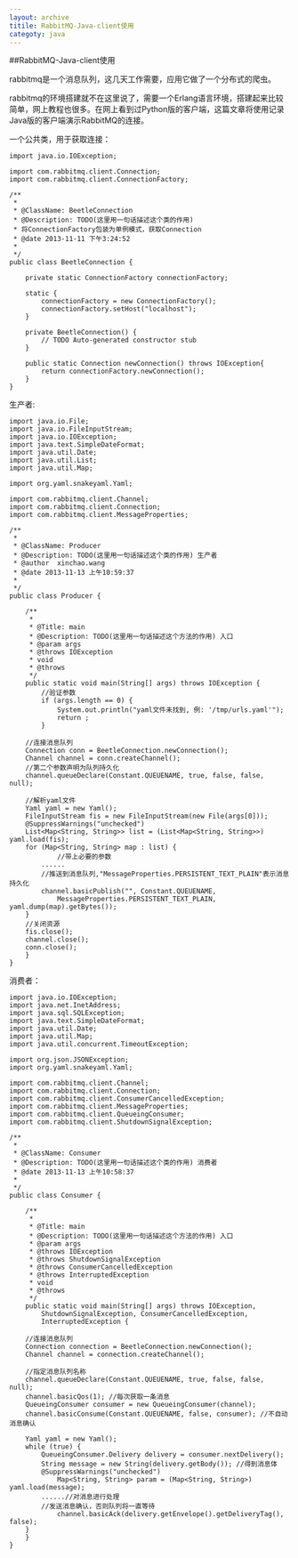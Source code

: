 ```yaml
---
layout: archive
titile: RabbitMQ-Java-client使用
categoty: java
---
```


##RabbitMQ-Java-client使用

rabbitmq是一个消息队列，这几天工作需要，应用它做了一个分布式的爬虫。

rabbitmq的环境搭建就不在这里说了，需要一个Erlang语言环境，搭建起来比较简单，网上教程也很多。在网上看到过Python版的客户端，这篇文章将使用记录Java版的客户端演示RabbitMQ的连接。

一个公共类，用于获取连接：

	import java.io.IOException;
	 
	import com.rabbitmq.client.Connection;
	import com.rabbitmq.client.ConnectionFactory;
	 
	/**
	 *
	 * @ClassName: BeetleConnection
	 * @Description: TODO(这里用一句话描述这个类的作用)
	 * 将ConnectionFactory包装为单例模式，获取Connection
	 * @date 2013-11-11 下午3:24:52
	 *
	 */
	public class BeetleConnection {
	 
	    private static ConnectionFactory connectionFactory;
	     
	    static {
	        connectionFactory = new ConnectionFactory();
	        connectionFactory.setHost("localhost");
	    }
	     
	    private BeetleConnection() {
	        // TODO Auto-generated constructor stub
	    }
	     
	    public static Connection newConnection() throws IOException{
	        return connectionFactory.newConnection();
	    }
	} 

生产者:

	import java.io.File;
	import java.io.FileInputStream;
	import java.io.IOException;
	import java.text.SimpleDateFormat;
	import java.util.Date;
	import java.util.List;
	import java.util.Map;
	 
	import org.yaml.snakeyaml.Yaml;
	 
	import com.rabbitmq.client.Channel;
	import com.rabbitmq.client.Connection;
	import com.rabbitmq.client.MessageProperties;
	 
	/**
	 *
	 * @ClassName: Producer
	 * @Description: TODO(这里用一句话描述这个类的作用) 生产者
	 * @author  xinchao.wang
	 * @date 2013-11-13 上午10:59:37
	 *
	 */
	public class Producer {
	 
	    /**
	     *
	     * @Title: main
	     * @Description: TODO(这里用一句话描述这个方法的作用) 入口
	     * @param args
	     * @throws IOException   
	     * void
	     * @throws
	     */
	    public static void main(String[] args) throws IOException {
	        //验证参数
	        if (args.length == 0) {
	            System.out.println("yaml文件未找到, 例: '/tmp/urls.yaml'");
	            return ;
	        }
	 
	    //连接消息队列
	    Connection conn = BeetleConnection.newConnection();
	    Channel channel = conn.createChannel();
	    //第二个参数声明为队列持久化
	    channel.queueDeclare(Constant.QUEUENAME, true, false, false, null);
	     
	    //解析yaml文件
	    Yaml yaml = new Yaml();
	    FileInputStream fis = new FileInputStream(new File(args[0]));
	    @SuppressWarnings("unchecked")
	    List<Map<String, String>> list = (List<Map<String, String>>) yaml.load(fis);
	    for (Map<String, String> map : list) {
	            //带上必要的参数
	        ......
	        //推送到消息队列,"MessageProperties.PERSISTENT_TEXT_PLAIN"表示消息持久化
	        channel.basicPublish("", Constant.QUEUENAME,
	            MessageProperties.PERSISTENT_TEXT_PLAIN, yaml.dump(map).getBytes());
	    }
	    //关闭资源
	    fis.close();
	    channel.close();
	    conn.close();
	    }
	}

消费者：

	import java.io.IOException;
	import java.net.InetAddress;
	import java.sql.SQLException;
	import java.text.SimpleDateFormat;
	import java.util.Date;
	import java.util.Map;
	import java.util.concurrent.TimeoutException;
	 
	import org.json.JSONException;
	import org.yaml.snakeyaml.Yaml;
	 
	import com.rabbitmq.client.Channel;
	import com.rabbitmq.client.Connection;
	import com.rabbitmq.client.ConsumerCancelledException;
	import com.rabbitmq.client.MessageProperties;
	import com.rabbitmq.client.QueueingConsumer;
	import com.rabbitmq.client.ShutdownSignalException;
	 
	/**
	 *
	 * @ClassName: Consumer
	 * @Description: TODO(这里用一句话描述这个类的作用) 消费者
	 * @date 2013-11-13 上午10:58:37
	 *
	 */
	public class Consumer {
	 
	    /**
	     *
	     * @Title: main
	     * @Description: TODO(这里用一句话描述这个方法的作用) 入口
	     * @param args
	     * @throws IOException
	     * @throws ShutdownSignalException
	     * @throws ConsumerCancelledException
	     * @throws InterruptedException   
	     * void
	     * @throws
	     */
	    public static void main(String[] args) throws IOException,
	        ShutdownSignalException, ConsumerCancelledException,
	        InterruptedException {
	         
	    //连接消息队列
	    Connection connection = BeetleConnection.newConnection();
	    Channel channel = connection.createChannel();
	 
	    //指定消息队列名称
	    channel.queueDeclare(Constant.QUEUENAME, true, false, false, null);
	    channel.basicQos(1); //每次获取一条消息
	    QueueingConsumer consumer = new QueueingConsumer(channel);
	    channel.basicConsume(Constant.QUEUENAME, false, consumer); //不自动消息确认
	 
	    Yaml yaml = new Yaml();
	    while (true) {
	        QueueingConsumer.Delivery delivery = consumer.nextDelivery();
	        String message = new String(delivery.getBody()); //得到消息体
	        @SuppressWarnings("unchecked")
	            Map<String, String> param = (Map<String, String>) yaml.load(message);
	        ......//对消息进行处理
	        //发送消息确认，否则队列将一直等待
	            channel.basicAck(delivery.getEnvelope().getDeliveryTag(), false);
	    }
	    }
	}
